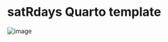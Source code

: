 # satRdays Quarto template

![image](https://user-images.githubusercontent.com/11357251/226424888-ea58c318-ae5a-4916-b4fb-39141270b9a7.png)
